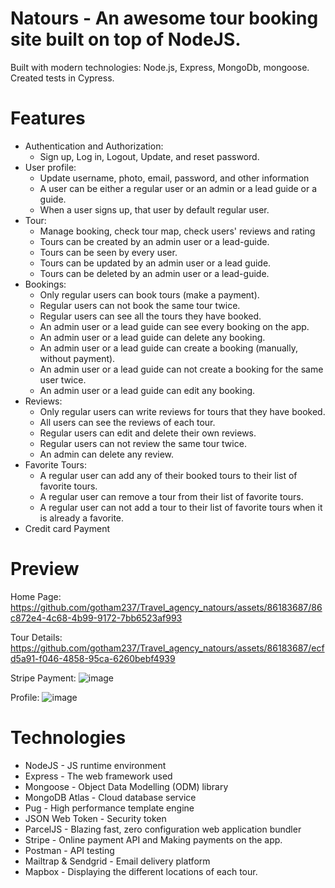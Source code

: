 # Natours - An awesome tour booking site built on top of NodeJS.
Built with modern technologies: Node.js, Express, MongoDb, mongoose. Created tests in Cypress.
# Features
- Authentication and Authorization:
  - Sign up, Log in, Logout, Update, and reset password.
- User profile:
  - Update username, photo, email, password, and other information
  - A user can be either a regular user or an admin or a lead guide or a guide.
  - When a user signs up, that user by default regular user.
- Tour:
  - Manage booking, check tour map, check users' reviews and rating
  - Tours can be created by an admin user or a lead-guide.
  - Tours can be seen by every user.
  - Tours can be updated by an admin user or a lead guide.
  - Tours can be deleted by an admin user or a lead-guide.
- Bookings:
  - Only regular users can book tours (make a payment).
  - Regular users can not book the same tour twice.
  - Regular users can see all the tours they have booked.
  - An admin user or a lead guide can see every booking on the app.
  - An admin user or a lead guide can delete any booking.
  - An admin user or a lead guide can create a booking (manually, without payment).
  - An admin user or a lead guide can not create a booking for the same user twice.
  - An admin user or a lead guide can edit any booking.
- Reviews:
  - Only regular users can write reviews for tours that they have booked.
  - All users can see the reviews of each tour.
  - Regular users can edit and delete their own reviews.
  - Regular users can not review the same tour twice.
  - An admin can delete any review.
- Favorite Tours:
  - A regular user can add any of their booked tours to their list of favorite tours.
  - A regular user can remove a tour from their list of favorite tours.
  - A regular user can not add a tour to their list of favorite tours when it is already a favorite.
- Credit card Payment
# Preview
Home Page:
https://github.com/gotham237/Travel_agency_natours/assets/86183687/86c872e4-4c68-4b99-9172-7bb6523af993

Tour Details:
https://github.com/gotham237/Travel_agency_natours/assets/86183687/ecfd5a91-f046-4858-95ca-6260bebf4939

Stripe Payment:
![image](https://github.com/gotham237/Travel_agency_natours/assets/86183687/c281250f-6fbd-4632-9194-3f47309ec573)

Profile:
![image](https://github.com/gotham237/Travel_agency_natours/assets/86183687/6f29b004-a54e-4267-9251-9bdf0149dc4f)

# Technologies
- NodeJS - JS runtime environment
- Express - The web framework used
- Mongoose - Object Data Modelling (ODM) library
- MongoDB Atlas - Cloud database service
- Pug - High performance template engine
- JSON Web Token - Security token
- ParcelJS - Blazing fast, zero configuration web application bundler
- Stripe - Online payment API and Making payments on the app.
- Postman - API testing
- Mailtrap & Sendgrid - Email delivery platform
- Mapbox - Displaying the different locations of each tour.

